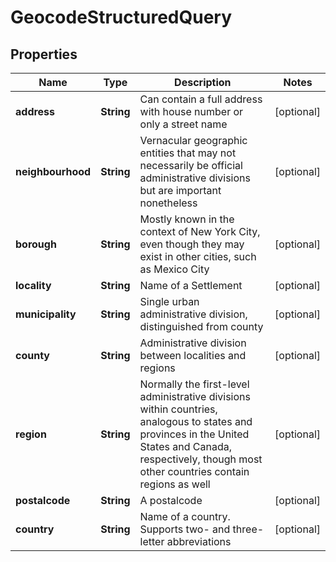 
# GeocodeStructuredQuery

## Properties
Name | Type | Description | Notes
------------ | ------------- | ------------- | -------------
**address** | **String** | Can contain a full address with house number or only a street name |  [optional]
**neighbourhood** | **String** | Vernacular geographic entities that may not necessarily be official administrative divisions but are important nonetheless |  [optional]
**borough** | **String** | Mostly known in the context of New York City, even though they may exist in other cities, such as Mexico City |  [optional]
**locality** | **String** | Name of a Settlement |  [optional]
**municipality** | **String** | Single urban administrative division, distinguished from county |  [optional]
**county** | **String** | Administrative division between localities and regions |  [optional]
**region** | **String** | Normally the first-level administrative divisions within countries, analogous to states and provinces in the United States and Canada, respectively, though most other countries contain regions as well |  [optional]
**postalcode** | **String** | A postalcode |  [optional]
**country** | **String** | Name of a country. Supports two- and three-letter abbreviations |  [optional]




